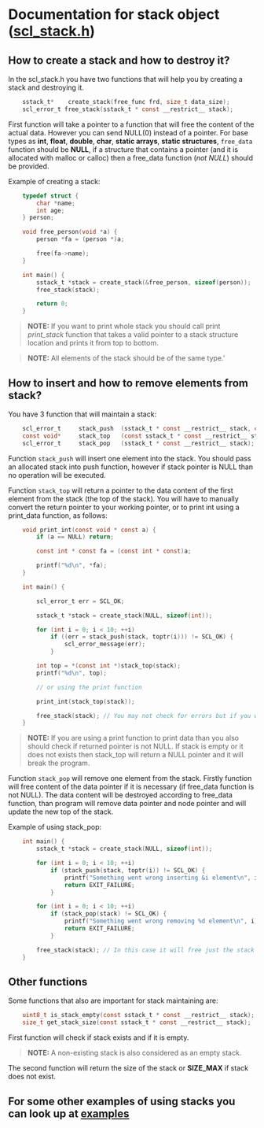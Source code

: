 # Documentation for stack object ([scl_stack.h](../src/include/scl_stack.h))

## How to create a stack and how to destroy it?

In the scl_stack.h you have two functions that will help you by creating a stack and destroying it.

```C
    sstack_t*    create_stack(free_func frd, size_t data_size);
    scl_error_t free_stack(sstack_t * const __restrict__ stack);
```

First function will take a pointer to a function that will free the content of the actual data. However you can send NULL(0) instead of a pointer. For base types as **int**, **float**, **double**, **char**, **static arrays**, **static structures**, `free_data` function should be **NULL**, if a structure that contains a pointer (and it is allocated with malloc or calloc) then a free_data function (*not NULL*) should be provided.

Example of creating a stack:

```C
    typedef struct {
        char *name;
        int age;
    } person;

    void free_person(void *a) {
        person *fa = (person *)a;

        free(fa->name);
    }

    int main() {
        sstack_t *stack = create_stack(&free_person, sizeof(person));
        free_stack(stack);

        return 0;
    }
```

>**NOTE:** If you want to print whole stack you should call print *print_stack* function that takes a valid pointer to a stack structure location and prints it from top to bottom.

>**NOTE:** All elements of the stack should be of the same type.'

## How to insert and how to remove elements from stack?

You have 3 function that will maintain a stack:

```C
    scl_error_t     stack_push  (sstack_t * const __restrict__ stack, const void * __restrict__ data);
    const void*     stack_top   (const sstack_t * const __restrict__ stack);
    scl_error_t     stack_pop   (sstack_t * const __restrict__ stack);
```

Function `stack_push` will insert one element into the stack. You should pass an allocated stack into push function, however if stack pointer is NULL than no operation will be executed.

Function `stack_top` will return a pointer to the data content of the first element from the stack (the top of the stack). You will have to manually convert the return pointer to your working pointer, or to print int using a print_data function, as follows:

```C
    void print_int(const void * const a) {
        if (a == NULL) return;

        const int * const fa = (const int * const)a;

        printf("%d\n", *fa);
    }

    int main() {

        scl_error_t err = SCL_OK;

        sstack_t *stack = create_stack(NULL, sizeof(int));

        for (int i = 0; i < 10; ++i)
            if ((err = stack_push(stack, toptr(i))) != SCL_OK) {
                scl_error_message(err);
            }

        int top = *(const int *)stack_top(stack);
        printf("%d\n", top);

        // or using the print function

        print_int(stack_top(stack));

        free_stack(stack); // You may not check for errors but if you want go on
    }
```

>**NOTE:** If you are using a print function to print data than you also should check if returned pointer is not NULL. If stack is empty or it does not exists then stack_top will return a NULL pointer and it will break the program.

Function `stack_pop` will remove one element from the stack. Firstly function will free content of the data pointer if it is necessary (if free_data function is not NULL). The data content will be destroyed according to free_data function, than program will remove data pointer and node pointer and will update the new top of the stack.

Example of using stack_pop:

```C
    int main() {
        sstack_t *stack = create_stack(NULL, sizeof(int));

        for (int i = 0; i < 10; ++i)
            if (stack_push(stack, toptr(i)) != SCL_OK) {
                printf("Something went wrong inserting &i element\n", i);
                return EXIT_FAILURE;
            }

        for (int i = 0; i < 10; ++i)
            if (stack_pop(stack) != SCL_OK) {
                printf("Something went wrong removing %d element\n", i);
                return EXIT_FAILURE;
            }

        free_stack(stack); // In this case it will free just the stack structure
    }
```

## Other functions

Some functions that also are important for stack maintaining are:

```C
    uint8_t is_stack_empty(const sstack_t * const __restrict__ stack);
    size_t get_stack_size(const sstack_t * const __restrict__ stack);
```

First function will check if stack exists and if it is empty.

>**NOTE:** A non-existing stack is also considered as an empty stack.

The second function will return the size of the stack or **SIZE_MAX** if stack does not exist.

## For some other examples of using stacks you can look up at [examples](../examples/stack/)

